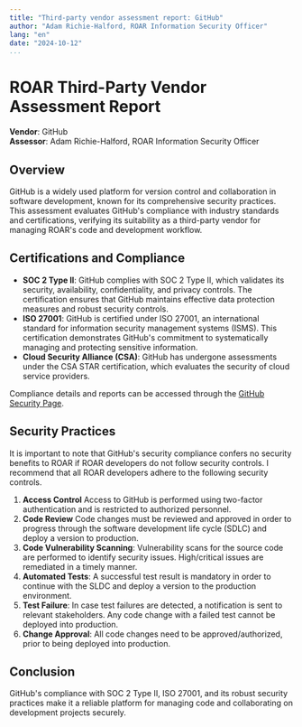 ```yaml
---
title: "Third-party vendor assessment report: GitHub"
author: "Adam Richie-Halford, ROAR Information Security Officer"
lang: "en"
date: "2024-10-12"
...
```


# ROAR Third-Party Vendor Assessment Report

**Vendor**: GitHub\
**Assessor**: Adam Richie-Halford, ROAR Information Security Officer

## Overview

GitHub is a widely used platform for version control and collaboration in software development, known for its comprehensive security practices. This assessment evaluates GitHub's compliance with industry standards and certifications, verifying its suitability as a third-party vendor for managing ROAR's code and development workflow.

## Certifications and Compliance

- **SOC 2 Type II**: GitHub complies with SOC 2 Type II, which validates its security, availability, confidentiality, and privacy controls. The certification ensures that GitHub maintains effective data protection measures and robust security controls.
- **ISO 27001**: GitHub is certified under ISO 27001, an international standard for information security management systems (ISMS). This certification demonstrates GitHub's commitment to systematically managing and protecting sensitive information.
- **Cloud Security Alliance (CSA)**: GitHub has undergone assessments under the CSA STAR certification, which evaluates the security of cloud service providers.

Compliance details and reports can be accessed through the [GitHub Security Page](https://github.com/security).

## Security Practices

It is important to note that GitHub's security compliance confers no security benefits to ROAR if ROAR developers do not follow security controls. I recommend that all ROAR developers adhere to the following security controls.

1. **Access Control** Access to GitHub is performed using two-factor authentication and is restricted to authorized personnel.
1. **Code Review** Code changes must be reviewed and approved in order to progress through the software development life cycle (SDLC) and deploy a version to production.
1. **Code Vulnerability Scanning**: Vulnerability scans for the source code are performed to identify security issues. High/critical issues are remediated in a timely manner.
1. **Automated Tests**: A successful test result is mandatory in order to continue with the SLDC and deploy a version to the production environment.
1. **Test Failure**: In case test failures are detected, a notification is sent to relevant stakeholders. Any code change with a failed test cannot be deployed into production.
1. **Change Approval**: All code changes need to be approved/authorized, prior to being deployed into production.

## Conclusion

GitHub's compliance with SOC 2 Type II, ISO 27001, and its robust security practices make it a reliable platform for managing code and collaborating on development projects securely.
